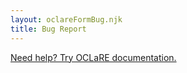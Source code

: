 ```yaml
---
layout: oclareFormBug.njk
title: Bug Report
---
```

[Need help? Try OCLaRE documentation. ](/documentation)